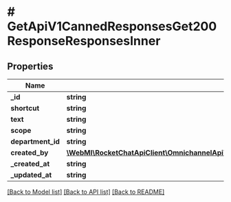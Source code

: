 # # GetApiV1CannedResponsesGet200ResponseResponsesInner

## Properties

Name | Type | Description | Notes
------------ | ------------- | ------------- | -------------
**_id** | **string** |  | [optional]
**shortcut** | **string** |  | [optional]
**text** | **string** |  | [optional]
**scope** | **string** |  | [optional]
**department_id** | **string** |  | [optional]
**created_by** | [**\WebMI\RocketChatApiClient\OmnichannelApi\Model\PostApiV1LivechatUsersType200ResponseUser**](PostApiV1LivechatUsersType200ResponseUser.md) |  | [optional]
**_created_at** | **string** |  | [optional]
**_updated_at** | **string** |  | [optional]

[[Back to Model list]](../../README.md#models) [[Back to API list]](../../README.md#endpoints) [[Back to README]](../../README.md)
